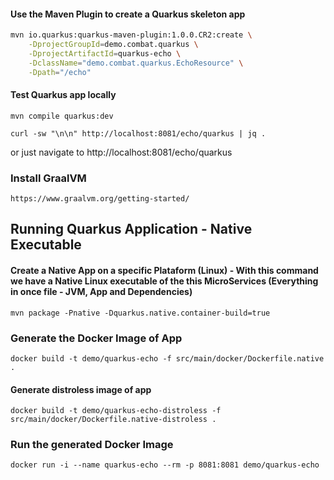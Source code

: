 #### Use the Maven Plugin to create a Quarkus skeleton app
```bash
mvn io.quarkus:quarkus-maven-plugin:1.0.0.CR2:create \
    -DprojectGroupId=demo.combat.quarkus \
    -DprojectArtifactId=quarkus-echo \
    -DclassName="demo.combat.quarkus.EchoResource" \
    -Dpath="/echo"
```

#### Test Quarkus app locally
```
mvn compile quarkus:dev

curl -sw "\n\n" http://localhost:8081/echo/quarkus | jq .
```
or just navigate to http://localhost:8081/echo/quarkus

### Install GraalVM
```
https://www.graalvm.org/getting-started/
```

## Running Quarkus Application - Native Executable 
#### Create a Native App on a specific Plataform (Linux) - With this command we have a Native Linux executable of the this MicroServices (Everything in once file - JVM, App and Dependencies)
```
mvn package -Pnative -Dquarkus.native.container-build=true
```


### Generate the Docker Image of App
```
docker build -t demo/quarkus-echo -f src/main/docker/Dockerfile.native .
```

#### Generate distroless image of app
```
docker build -t demo/quarkus-echo-distroless -f src/main/docker/Dockerfile.native-distroless .
```

### Run the generated Docker Image
```
docker run -i --name quarkus-echo --rm -p 8081:8081 demo/quarkus-echo 
```



